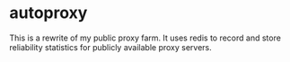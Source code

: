 # autoproxy

This is a rewrite of my public proxy farm.  It uses redis to record and store reliability statistics for publicly available proxy servers.
